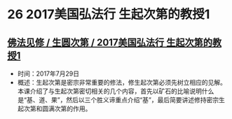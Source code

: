 # 26 2017美国弘法行 生起次第的教授1

## [佛法见修 / 生圆次第 / 2017美国弘法行 生起次第的教授1](https://www.fohuifayu.com/index.php/huideng-jiangtang/fofa-jianxiu/shengyuan-cidi/8608-l17034)

- 时间：2017年7月29日
- 概述：生起次第是密宗非常重要的修法，修生起次第必须先树立相应的见解。本课介绍了与生起次第密切相关的几个内容，首先以矿石的比喻说明什么是“基、道、果”，然后以三个胜义谛重点介绍“基”，最后简要讲述修持密宗生起次第和圆满次第的作用。
